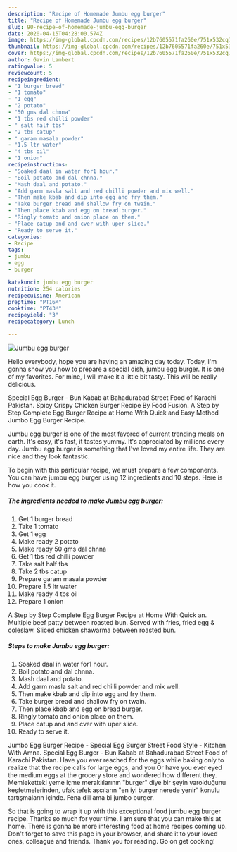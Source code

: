 ```yaml
---
description: "Recipe of Homemade Jumbu egg burger"
title: "Recipe of Homemade Jumbu egg burger"
slug: 90-recipe-of-homemade-jumbu-egg-burger
date: 2020-04-15T04:28:00.574Z
image: https://img-global.cpcdn.com/recipes/12b7605571fa260e/751x532cq70/jumbu-egg-burger-recipe-main-photo.jpg
thumbnail: https://img-global.cpcdn.com/recipes/12b7605571fa260e/751x532cq70/jumbu-egg-burger-recipe-main-photo.jpg
cover: https://img-global.cpcdn.com/recipes/12b7605571fa260e/751x532cq70/jumbu-egg-burger-recipe-main-photo.jpg
author: Gavin Lambert
ratingvalue: 5
reviewcount: 5
recipeingredient:
- "1 burger bread"
- "1 tomato"
- "1 egg"
- "2 potato"
- "50 gms dal chnna"
- "1 tbs red chilli powder"
- " salt half tbs"
- "2 tbs catup"
- " garam masala powder"
- "1.5 ltr water"
- "4 tbs oil"
- "1 onion"
recipeinstructions:
- "Soaked daal in water for1 hour."
- "Boil potato and dal chnna."
- "Mash daal and potato."
- "Add garm masla salt and red chilli powder and mix well."
- "Then make kbab and dip into egg and fry them."
- "Take burger bread and shallow fry on twain."
- "Then place kbab and egg on bread burger."
- "Ringly tomato and onion place on them."
- "Place catup and and cver with uper slice."
- "Ready to serve it."
categories:
- Recipe
tags:
- jumbu
- egg
- burger

katakunci: jumbu egg burger 
nutrition: 254 calories
recipecuisine: American
preptime: "PT16M"
cooktime: "PT43M"
recipeyield: "3"
recipecategory: Lunch

---
```



![Jumbu egg burger](https://img-global.cpcdn.com/recipes/12b7605571fa260e/751x532cq70/jumbu-egg-burger-recipe-main-photo.jpg)

Hello everybody, hope you are having an amazing day today. Today, I'm gonna show you how to prepare a special dish, jumbu egg burger. It is one of my favorites. For mine, I will make it a little bit tasty. This will be really delicious.

Special Egg Burger - Bun Kabab at Bahadurabad Street Food of Karachi Pakistan. Spicy Crispy Chicken Burger Recipe By Food Fusion. A Step by Step Complete Egg Burger Recipe at Home With Quick and Easy Method Jumbo Egg Burger Recipe.

Jumbu egg burger is one of the most favored of current trending meals on earth. It's easy, it's fast, it tastes yummy. It's appreciated by millions every day. Jumbu egg burger is something that I've loved my entire life. They are nice and they look fantastic.


To begin with this particular recipe, we must prepare a few components. You can have jumbu egg burger using 12 ingredients and 10 steps. Here is how you cook it.

<!--inarticleads1-->

##### The ingredients needed to make Jumbu egg burger:

1. Get 1 burger bread
1. Take 1 tomato
1. Get 1 egg
1. Make ready 2 potato
1. Make ready 50 gms dal chnna
1. Get 1 tbs red chilli powder
1. Take  salt half tbs
1. Take 2 tbs catup
1. Prepare  garam masala powder
1. Prepare 1.5 ltr water
1. Make ready 4 tbs oil
1. Prepare 1 onion


A Step by Step Complete Egg Burger Recipe at Home With Quick an. Multiple beef patty between roasted bun. Served with fries, fried egg &amp; coleslaw. Sliced chicken shawarma between roasted bun. 

<!--inarticleads2-->

##### Steps to make Jumbu egg burger:

1. Soaked daal in water for1 hour.
1. Boil potato and dal chnna.
1. Mash daal and potato.
1. Add garm masla salt and red chilli powder and mix well.
1. Then make kbab and dip into egg and fry them.
1. Take burger bread and shallow fry on twain.
1. Then place kbab and egg on bread burger.
1. Ringly tomato and onion place on them.
1. Place catup and and cver with uper slice.
1. Ready to serve it.


Jumbo Egg Burger Recipe - Special Egg Burger Street Food Style - Kitchen With Amna. Special Egg Burger - Bun Kabab at Bahadurabad Street Food of Karachi Pakistan. Have you ever reached for the eggs while baking only to realize that the recipe calls for large eggs, and you Or have you ever eyed the medium eggs at the grocery store and wondered how different they. Memleketteki yeme içme meraklılarının &#34;burger&#34; diye bir şeyin varolduğunu keşfetmelerinden, ufak tefek aşcıların &#34;en iyi burger nerede yenir&#34; konulu tartışmaların içinde. Fena diil ama bi jumbo burger. 

So that is going to wrap it up with this exceptional food jumbu egg burger recipe. Thanks so much for your time. I am sure that you can make this at home. There is gonna be more interesting food at home recipes coming up. Don't forget to save this page in your browser, and share it to your loved ones, colleague and friends. Thank you for reading. Go on get cooking!

